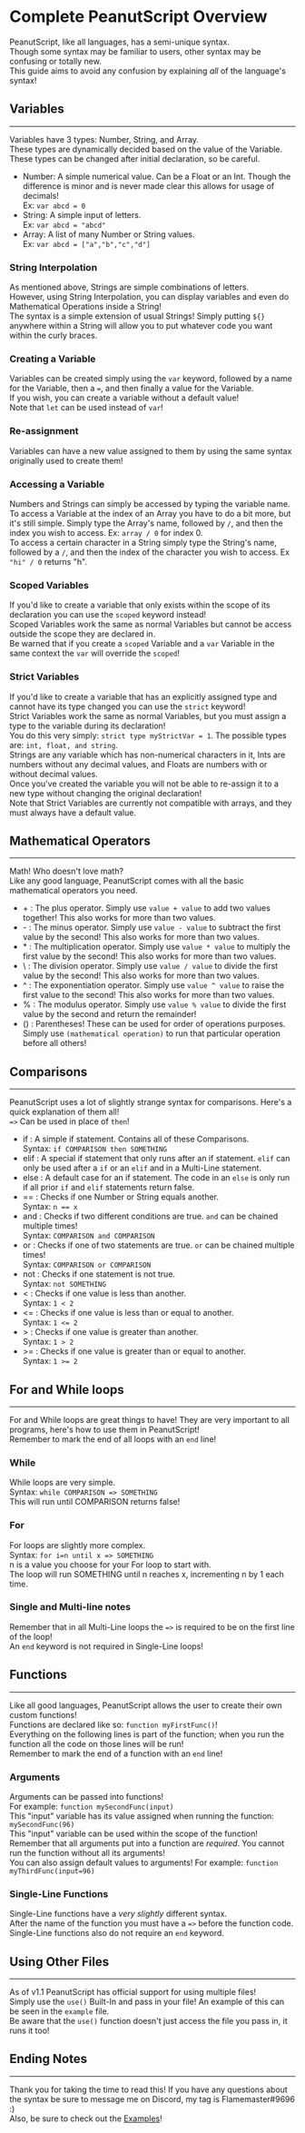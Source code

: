 # Complete PeanutScript Overview
PeanutScript, like all languages, has a semi-unique syntax.<br>
Though some syntax may be familiar to users, other syntax may be confusing or totally new.<br>
This guide aims to avoid any confusion by explaining *all* of the language's syntax!<br>
## Variables
____
Variables have 3 types: Number, String, and Array.<br>
These types are dynamically decided based on the value of the Variable. These types can be changed after initial declaration, so be careful.<br>
- Number: A simple numerical value. Can be a Float or an Int. Though the difference is minor and is never made clear this allows for usage of decimals!<br>Ex: `var abcd = 0`
- String: A simple input of letters.<br>Ex: `var abcd = "abcd"`
- Array: A list of many Number or String values.<br>Ex: `var abcd = ["a","b","c","d"]`<br>

### String Interpolation
As mentioned above, Strings are simple combinations of letters.<br>
However, using String Interpolation, you can display variables and even do Mathematical Operations inside a String!<br>
The syntax is a simple extension of usual Strings! Simply putting `${}` anywhere within a String will allow you to put whatever code you want within the curly braces.

### Creating a Variable
Variables can be created simply using the `var` keyword, followed by a name for the Variable, then a `=`, and then finally a value for the Variable.<br>
If you wish, you can create a variable without a default value!<br>
Note that `let` can be used instead of `var`!<br>
### Re-assignment 
Variables can have a new value assigned to them by using the same syntax originally used to create them!<br>
### Accessing a Variable
Numbers and Strings can simply be accessed by typing the variable name.<br>
To access a Variable at the index of an Array you have to do a bit more, but it's still simple. Simply type the Array's name, followed by `/`, and then the index you wish to access. Ex: `array / 0` for index 0.<br>
To access a certain character in a String simply type the String's name, followed by a `/`, and then the index of the character you wish to access. Ex `"hi" / 0` returns "h".<br> 
### Scoped Variables
If you'd like to create a variable that only exists within the scope of its declaration you can use the `scoped` keyword instead!<br>
Scoped Variables work the same as normal Variables but cannot be access outside the scope they are declared in.<br>
Be warned that if you create a `scoped` Variable and a `var` Variable in the same context the `var` will override the `scoped`!<br>
### Strict Variables
If you'd like to create a variable that has an explicitly assigned type and cannot have its type changed you can use the `strict` keyword!<br>
Strict Variables work the same as normal Variables, but you must assign a type to the variable during its declaration!<br>
You do this very simply: `strict type myStrictVar = 1`. The possible types are: `int, float, and string`.<br>
Strings are any variable which has non-numerical characters in it, Ints are numbers without any decimal values, and Floats are numbers with or without decimal values.<br>
Once you've created the variable you will not be able to re-assign it to a new type without changing the original declaration!<br>
Note that Strict Variables are currently not compatible with arrays, and they must always have a default value.

## Mathematical Operators
___
Math! Who doesn't love math?<br>
Like any good language, PeanutScript comes with all the basic mathematical operators you need.
- \+ : The plus operator. Simply use `value + value` to add two values together! This also works for more than two values.
- \- : The minus operator. Simply use `value - value` to subtract the first value by the second! This also works for more than two values.
- \* : The multiplication operator. Simply use `value * value` to multiply the first value by the second! This also works for more than two values.
- \ : The division operator. Simply use `value / value` to divide the first value by the second! This also works for more than two values.
- ^ : The exponentiation operator. Simply use `value ^ value` to raise the first value to the second! This also works for more than two values.
- % : The modulus operator. Simply use `value % value` to divide the first value by the second and return the remainder!
- () : Parentheses! These can be used for order of operations purposes. Simply use `(mathematical operation)` to run that particular operation before all others!

## Comparisons
____
PeanutScript uses a lot of slightly strange syntax for comparisons. Here's a quick explanation of them all!<br>
`=>` Can be used in place of `then`!<br>
- if : A simple if statement. Contains all of these Comparisons.<br>Syntax: `if COMPARISON then SOMETHING`
- elif : A special if statement that only runs after an if statement. `elif` can only be used after a `if` or an `elif` and in a Multi-Line statement.
- else : A default case for an if statement. The code in an `else` is only run if all prior `if` and `elif` statements return false.
- == : Checks if one Number or String equals another.<br>Syntax: `n == x`
- and : Checks if two different conditions are true. `and` can be chained multiple times!<br>Syntax: `COMPARISON and COMPARISON`
- or : Checks if one of two statements are true. `or` can be chained multiple times!<br>Syntax: `COMPARISON or COMPARISON`
- not : Checks if one statement is not true.<br>Syntax: `not SOMETHING`
- < : Checks if one value is less than another.<br>Syntax: `1 < 2`
- <= : Checks if one value is less than or equal to another.<br>Syntax: `1 <= 2`
- \> : Checks if one value is greater than another.<br>Syntax: `1 > 2`
- \>= : Checks if one value is greater than or equal to another.<br>Syntax: `1 >= 2`

## For and While loops
____
For and While loops are great things to have! They are very important to all programs, here's how to use them in PeanutScript!<br>
Remember to mark the end of all loops with an `end` line!

### While
While loops are very simple. <br>
Syntax: `while COMPARISON => SOMETHING` <br>
This will run until COMPARISON returns false! <br>

### For
For loops are slightly more complex. <br>
Syntax: `for i=n until x => SOMETHING`<br>
n is a value you choose for your For loop to start with.<br>
The loop will run SOMETHING until n reaches x, incrementing n by 1 each time.<br>

### Single and Multi-line notes
Remember that in all Multi-Line loops the `=>` is required to be on the first line of the loop!<br>
An `end` keyword is not required in Single-Line loops!

## Functions
____
Like all good languages, PeanutScript allows the user to create their own custom functions!<br>
Functions are declared like so: `function myFirstFunc()`!<br>
Everything on the following lines is part of the function; when you run the function all the code on those lines will be run!<br>
Remember to mark the end of a function with an `end` line! <br>
### Arguments 
Arguments can be passed into functions! <br>
For example: `function mySecondFunc(input)`<br>
This "input" variable has its value assigned when running the function: `mySecondFunc(96)`<br>
This "input" variable can be used within the scope of the function!<br>
Remember that all arguments put into a function are *required*. You cannot run the function without all its arguments!<br>
You can also assign default values to arguments! For example: `function myThirdFunc(input=96)`<br>
### Single-Line Functions
Single-Line functions have a *very slightly* different syntax.<br>
After the name of the function you must have a `=>` before the function code.<br>
Single-Line functions also do not require an `end` keyword.<br>

## Using Other Files
____
As of v1.1 PeanutScript has official support for using multiple files!<br>
Simply use the `use()` Built-In and pass in your file! An example of this can be seen in the `example` file.<br>
Be aware that the `use()` function doesn't just access the file you pass in, it runs it too!<br>

## Ending Notes
____
Thank you for taking the time to read this! If you have any questions about the syntax be sure to message me on Discord, my tag is Flamemaster#9696 :)<br>
Also, be sure to check out the [Examples](EXAMPLES.md)!
